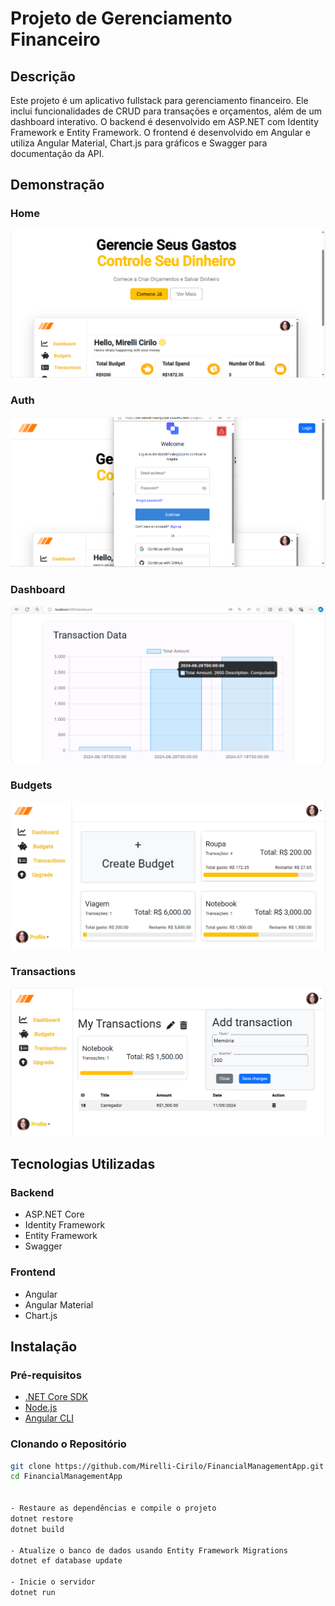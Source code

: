 # Projeto de Gerenciamento Financeiro

## Descrição
Este projeto é um aplicativo fullstack para gerenciamento financeiro. Ele inclui funcionalidades de CRUD para transações e orçamentos, além de um dashboard interativo.
O backend é desenvolvido em ASP.NET com Identity Framework e Entity Framework. O frontend é desenvolvido em Angular e utiliza Angular Material, Chart.js para gráficos e 
Swagger para documentação da API.

## Demonstração

### Home
![Adicionar Transação](images/home.png)

### Auth
![Auth](images/auth.png)

### Dashboard
![Dashboard](images/dashboard.png)

### Budgets
![Budgets](images/budgets.png)

### Transactions
![Transactions](images/transacoes.png)

## Tecnologias Utilizadas

### Backend
- ASP.NET Core
- Identity Framework
- Entity Framework
- Swagger

### Frontend
- Angular
- Angular Material
- Chart.js

## Instalação

### Pré-requisitos
- [.NET Core SDK](https://dotnet.microsoft.com/download)
- [Node.js](https://nodejs.org/)
- [Angular CLI](https://angular.io/cli)

### Clonando o Repositório
```sh
git clone https://github.com/Mirelli-Cirilo/FinancialManagementApp.git
cd FinancialManagementApp


- Restaure as dependências e compile o projeto
dotnet restore
dotnet build

- Atualize o banco de dados usando Entity Framework Migrations
dotnet ef database update

- Inicie o servidor
dotnet run
